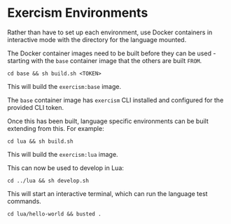 # Exercism Environments #

Rather than have to set up each environment, use Docker containers in interactive
mode with the directory for the language mounted.

The Docker container images need to be built before they can be used - starting with
the `base` container image that the others are built `FROM`.

```shell
cd base && sh build.sh <TOKEN>
```

This will build the `exercism:base` image.

The `base` container image has `exercism` CLI installed and configured for the
provided CLI token.

Once this has been built, language specific environments can be built extending
from this. For example:

```shell
cd lua && sh build.sh
```

This will build the `exercism:lua` image.

This can now be used to develop in Lua:

```shell
cd ../lua && sh develop.sh
```

This will start an interactive terminal, which can run the language test commands.

```shell
cd lua/hello-world && busted .
```
